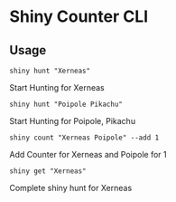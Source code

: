 Shiny Counter CLI
===

Usage
---

```shiny hunt "Xerneas"```

Start Hunting for Xerneas

```shiny hunt "Poipole Pikachu"```

Start Hunting for Poipole, Pikachu

```shiny count "Xerneas Poipole" --add 1```

Add Counter for Xerneas and Poipole for 1

```shiny get "Xerneas"```

Complete shiny hunt for Xerneas